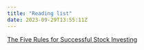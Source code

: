 ```yaml
---
title: "Reading list"
date: 2023-09-29T13:55:11Z
---
```

<a target="_blank" href="https://www.amazon.com/Five-Rules-Successful-Stock-Investing/dp/B08BX7RTJM/ref=sr_1_1?crid=1KC7JETHZRS9D&amp;keywords=pat+dorsey&amp;qid=1695996480&amp;sprefix=pat+dorse%252Caps%252C270&amp;sr=8-1&_encoding=UTF8&tag=amazonaff0d66-20&linkCode=ur2&linkId=eaf31493411006111cb87866229d690c&camp=1789&creative=9325">The Five Rules for Successful Stock Investing</a>

